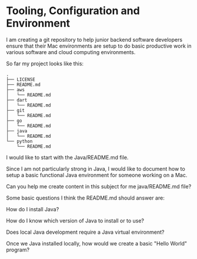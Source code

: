 # Tooling, Configuration and Environment


I am creating a git repository to help junior backend software developers ensure that their Mac environments are setup to do basic productive work in various software and cloud computing environments.

So far my project looks like this:

```
.
├── LICENSE
├── README.md
├── aws
│   └── README.md
├── dart
│   └── README.md
├── git
│   └── README.md
├── go
│   └── README.md
├── java
│   └── README.md
└── python
    └── README.md
```

I would like to start with the Java/README.md file.

Since I am not particularly strong in Java, I would like to document how to setup a basic functional Java environment for someone working on a Mac.

Can you help me create content in this subject for me java/README.md file?

Some basic questions I think the README.md should answer are:

How do I install Java?

How do I know which version of Java to install or to use?

Does local Java development require a Java virtual environment?

Once we Java installed locally, how would we create a basic "Hello World" program?

